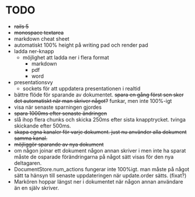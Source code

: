 # TODO

* ~~rails 5~~
* ~~monospace textarea~~
* markdown cheat sheet
* automatiskt 100% height på writing pad och render pad
* ladda ner-knapp
  * möjlighet att ladda ner i flera format
    * markdown
    * pdf
    * word
* presentationsvy
  * sockets för att uppdatera presentationen i realtid
* bättre flöde för sparande av dokumentet. ~~spara en gång först sen sker det automatiskt när man skriver något?~~ funkar, men inte 100%-igt
* visa när senaste sparningen gjordes
* ~~spara 1000ms efter senaste ändringen~~
* slå ihop flera chunks och skicka 250ms efter sista knapptrycket. tvinga skickande
 efter 500ms.
* ~~skapa egna kanaler för varje dokument. just nu använder alla dokument samma kanal.~~
* ~~möjliggör sparande av nya dokument~~
* om någon joinar ett dokument någon annan skriver i men inte ha sparat måste
  de osparade förändringarna på något sätt visas för den nya deltagaren.
* DocumentStore.num_actions fungerar inte 100%igt. man måste på något sätt
  ta hänsyn till senaste uppdateringen när update.order sätts. (fixat?)
* Markören hoppar längst ner i dokumentet när någon annan användare än en själv skriver.
